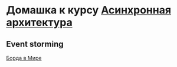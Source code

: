 # Домашка к курсу [Асинхронная архитектура](https://education.borshev.com/architecture)

## Event storming

[Борда в Мире](https://miro.com/app/board/o9J_kwtaSYg=/)
